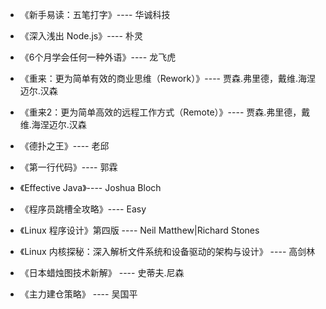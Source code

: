 * 《新手易读：五笔打字》---- 华诚科技


* 《深入浅出 Node.js》---- 朴灵


* 《6个月学会任何一种外语》---- 龙飞虎


* 《重来：更为简单有效的商业思维（Rework）》---- 贾森.弗里德，戴维.海涅迈尔.汉森


* 《重来2：更为简单高效的远程工作方式（Remote）》---- 贾森.弗里德，戴维.海涅迈尔.汉森


* 《德扑之王》---- 老邱
* 《第一行代码》---- 郭霖

* 《Effective Java》---- Joshua Bloch

* 《程序员跳槽全攻略》---- Easy

* 《Linux 程序设计》第四版 ---- Neil Matthew|Richard Stones

* 《Linux 内核探秘：深入解析文件系统和设备驱动的架构与设计》 ---- 高剑林

* 《日本蜡烛图技术新解》 ---- 史蒂夫.尼森

* 《主力建仓策略》 ---- 吴国平